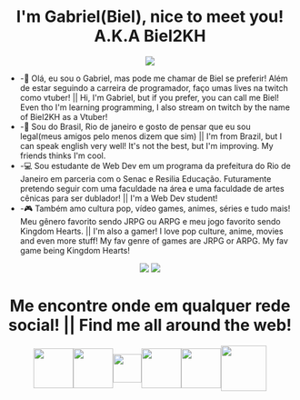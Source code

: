 <h1 align="center"> I'm Gabriel(Biel), nice to meet you! A.K.A Biel2KH </h1>

<p align="center">
<img src="https://user-images.githubusercontent.com/115048603/208318063-be2e78a0-a0a8-4d85-803c-f7297bb4a68d.gif"> </img>
</p>

- -👋 Olá, eu sou o Gabriel, mas pode me chamar de Biel se preferir! Além de estar seguindo a carreira de programador, faço umas lives na twitch como vtuber! || Hi, I'm Gabriel, but if you prefer, you can call me Biel! Even tho I'm learning programming, I also stream on twitch by the name of Biel2KH as a Vtuber!
- -📍 Sou do Brasil, Rio de janeiro e gosto de pensar que eu sou legal(meus amigos pelo menos dizem que sim) || I'm from Brazil, but I can speak english very well! It's not the best, but I'm improving. My friends thinks I'm cool. 
- -💻 Sou estudante de Web Dev em um programa da prefeitura do Rio de Janeiro em parceria com o Senac e Resilia Educação. Futuramente pretendo seguir com uma faculdade na área e uma faculdade de artes cênicas para ser dublador! || I'm a Web Dev student!
- -🎮 Também amo cultura pop, vídeo games, animes, séries e tudo mais! Meu gênero favorito sendo JRPG ou ARPG e meu jogo favorito sendo Kingdom Hearts. || I'm also a gamer! I love pop culture, anime, movies and even more stuff! My fav genre of games are JRPG or ARPG. My fav game being Kingdom Hearts!


<p align="center">
<img src="https://github-readme-stats.vercel.app/api?username=bielkh&show_icons=true&theme=tokyonight"/>
<img src="https://github-readme-stats.vercel.app/api/top-langs/?username=bielkh&layout=compact&show_icons=true&theme=tokyonight"/>
</p>


<h1 align="center"> Me encontre onde em qualquer rede social! || Find me all around the web! </h1>

<p align="center">
<a href="https://twitter.com/biel2kh" target="blank"><img align="center" src="https://i.ibb.co/PmjM96C/Twitter.png" height="70" /></a><a href="https://www.twitch.tv/biel2kh" target="blank"><img align="center" src="https://i.ibb.co/cJCzFTW/Twitch.png" height="70" /></a><a href="https://www.tiktok.com/@biel2kh" target="blank"><img align="center" src="https://i.ibb.co/BnmFG1d/Tik-Tok.png" height="50" /></a><a href="https://www.youtube.com/channel/UCAk_qY0zASG6mDJMed8PUIg" target="blank"><img align="center" src="https://i.ibb.co/125BW8b/Youtube.png" height="70" /></a><a href="https://www.linkedin.com/in/gabriel-da-silva-rocha-21039b234/" target="blank"><img align="center" src="https://i.ibb.co/0B9h9g2/LinkedIN.png" height="70" /></a><a href="https://www.instagram.com/biel2kh/" target="blank"><img align="center" src="https://i.ibb.co/w6FvGC3/Instagram.png" height="80" /></a>
</p>


<!---
bielkh/bielkh is a ✨ special ✨ repository because its `README.md` (this file) appears on your GitHub profile.
You can click the Preview link to take a look at your changes.
--->
